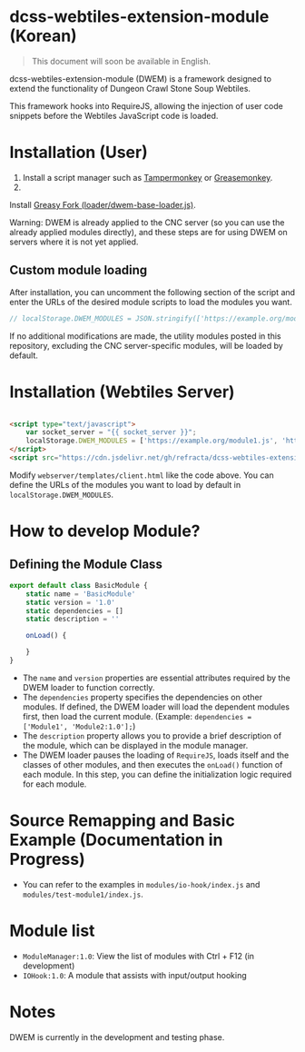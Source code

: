 # dcss-webtiles-extension-module (Korean)

> This document will soon be available in English.

dcss-webtiles-extension-module (DWEM) is a framework designed to extend the functionality of Dungeon Crawl Stone Soup
Webtiles.

This framework hooks into RequireJS, allowing the injection of user code snippets before the Webtiles JavaScript code is
loaded.

# Installation (User)

1. Install a script manager such as [Tampermonkey](https://www.tampermonkey.net)
   or [Greasemonkey](https://www.greasespot.net).
2.

Install [Greasy Fork (loader/dwem-base-loader.js)](https://greasyfork.org/ko/scripts/493267-dcss-webtiles-extension-module-loader).

Warning: DWEM is already applied to the CNC server (so you can use the already applied modules directly), and these
steps are for using DWEM on servers where it is not yet applied.

## Custom module loading

After installation, you can uncomment the following section of the script and enter the URLs of the desired module
scripts to load the modules you want.

```js
// localStorage.DWEM_MODULES = JSON.stringify(['https://example.org/module.js', ...]);
```

If no additional modifications are made, the utility modules posted in this repository, excluding the CNC
server-specific modules, will be loaded by default.

# Installation (Webtiles Server)

```html

<script type="text/javascript">
    var socket_server = "{{ socket_server }}";
    localStorage.DWEM_MODULES = ['https://example.org/module1.js', 'https://example.org/module2.js'];
</script>
<script src="https://cdn.jsdelivr.net/gh/refracta/dcss-webtiles-extension-module/loader/dwem-base-loader.js"></script>
```

Modify `webserver/templates/client.html` like the code above. You can define the URLs of the modules you want to load by
default in `localStorage.DWEM_MODULES`.

# How to develop Module?

## Defining the Module Class

```javascript
export default class BasicModule {
    static name = 'BasicModule'
    static version = '1.0'
    static dependencies = []
    static description = ''

    onLoad() {

    }
}
```

- The `name` and `version` properties are essential attributes required by the DWEM loader to function correctly.
- The `dependencies` property specifies the dependencies on other modules. If defined, the DWEM loader will load the
  dependent modules first, then load the current module. (Example: `dependencies = ['Module1', 'Module2:1.0'];`)
- The `description` property allows you to provide a brief description of the module, which can be displayed in the
  module manager.
- The DWEM loader pauses the loading of `RequireJS`, loads itself and the classes of other modules, and then executes
  the `onLoad()` function of each module. In this step, you can define the initialization logic required for each
  module.

# Source Remapping and Basic Example (Documentation in Progress)

- You can refer to the examples in `modules/io-hook/index.js` and `modules/test-module1/index.js`.

# Module list

- `ModuleManager:1.0`: View the list of modules with Ctrl + F12 (in development)
- `IOHook:1.0`: A module that assists with input/output hooking

# Notes

DWEM is currently in the development and testing phase.




